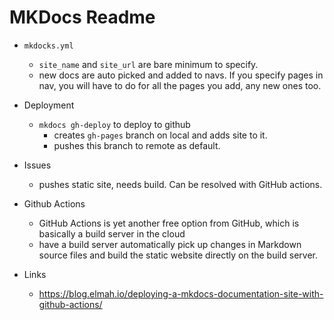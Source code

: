 # MKDocs Readme

- `mkdocks.yml`
  - `site_name` and `site_url` are bare minimum to specify.
  - new docs are auto picked and added to navs. If you specify pages in nav, you will have to do for all the pages you add, any new ones too.

- Deployment
  - `mkdocs gh-deploy` to deploy to github
    - creates `gh-pages` branch on local and adds site to it.
    - pushes this branch to remote as default.

- Issues
  - pushes static site, needs build. Can be resolved with GitHub actions.


- Github Actions
  - GitHub Actions is yet another free option from GitHub, which is basically a build server in the cloud
  - have a build server automatically pick up changes in Markdown source files and build the static website directly on the build server.



- Links
  - <https://blog.elmah.io/deploying-a-mkdocs-documentation-site-with-github-actions/>
